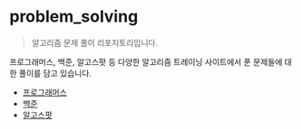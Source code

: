 # problem_solving
>알고리즘 문제 풀이 리포지토리입니다. 


프로그래머스, 백준, 알고스팟 등 다양한 알고리즘 트레이닝 사이트에서 푼 문제들에 대한 풀이를 담고 있습니다. 
- [프로그래머스](https://github.com/sanguineman/problem_solving/tree/master/%ED%94%84%EB%A1%9C%EA%B7%B8%EB%9E%98%EB%A8%B8%EC%8A%A4)
- [백준](https://github.com/sanguineman/problem_solving/tree/master/%EB%B0%B1%EC%A4%80)
- [알고스팟](https://github.com/sanguineman/problem_solving/tree/master/%EC%95%8C%EA%B3%A0%EC%8A%A4%ED%8C%9F)
